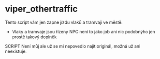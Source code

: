 # viper_othertraffic

Tento script vám jen zapne jízdu vlaků a tramvají ve městě.

- Vlaky a tramvaje jsou řízeny NPC není to jako job ani nic podobnýho jen prostě takový doplněk

 

SCRIPT Není můj ale už se mi nepovedlo najít originál, možná už ani neexistuje.
